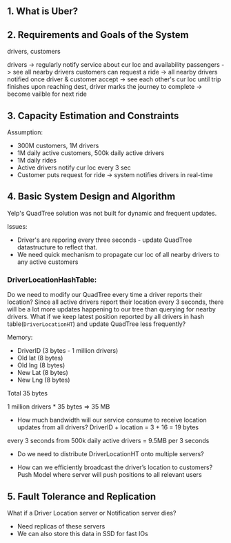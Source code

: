 ## 1. What is Uber?

## 2. Requirements and Goals of the System

drivers, customers

drivers -> regularly notify service about cur loc and availability
passengers -> see all nearby drivers
customers can request a ride -> all nearby drivers notified
once driver & customer accept -> see each other's cur loc until trip finishes
upon reaching dest, driver marks the journey to complete -> become vailble for next ride

## 3. Capacity Estimation and Constraints
Assumption:
- 300M customers, 1M drivers 
- 1M daily active customers, 500k daily active drivers
- 1M daily rides
- Active drivers notify cur loc every 3 sec
- Customer puts request for ride -> system notifies drivers in real-time

## 4. Basic System Design and Algorithm
Yelp's QuadTree solution was not built for dynamic and frequent updates.

Issues:
- Driver's are reporing every three seconds - update QuadTree datastructure to reflect that.
- We need quick mechanism to propagate cur loc of all nearby drivers to any active customers

### DriverLocationHashTable:
Do we need to modify our QuadTree every time a driver reports their location?
Since all active drivers report their location every 3 seconds, there will be a lot more updates happening to our tree than querying for nearby drivers. 
What if we keep latest position reported by all drivers in hash table(`DriverLocationHT`) and update QuadTree less frequently?

Memory:
- DriverID (3 bytes - 1 million drivers)
- Old lat (8 bytes)
- Old lng (8 bytes)
- New Lat (8 bytes)
- New Lng (8 bytes)

Total 35 bytes

1 million drivers * 35 bytes => 35 MB

* How much bandwidth will our service consume to receive location updates from all drivers?
DriverID + location = 3 + 16 = 19 bytes

every 3 seconds from 500k daily active drivers = 9.5MB per 3 seconds

* Do we need to distribute DriverLocationHT onto multiple servers?

* How can we efficiently broadcast the driver’s location to customers? 
Push Model where server will push positions to all relevant users

## 5. Fault Tolerance and Replication
What if a Driver Location server or Notification server dies? 
- Need replicas of these servers
- We can also store this data in SSD for fast IOs

